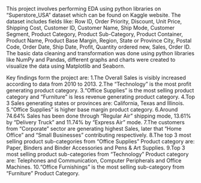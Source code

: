 This project involves performing EDA using python libraries on “Superstore_USA” dataset which can be found on Kaggle website. The dataset includes fields like: Row ID, Order Priority, Discount, Unit Price, Shipping Cost, Customer ID, Customer Name, Ship Mode, Customer Segment, Product Category, Product Sub-Category, Product Container, Product Name, Product Base Margin, Region, State or Province	City, Postal Code, Order Date, Ship Date, Profit, Quantity ordered new, Sales, Order ID. The basic data cleaning and transformation was done using python libraries like NumPy and Pandas, different graphs and charts were created to visualize the data using Matplotlib and Seaborn.

Key findings form the project are: 
1.The Overall Sales is visibly increased according to data from 2010 to 2013.
2.The “Technology” is the most profit generating product category.
3.“Office Supplies” is the most selling product category and “Furniture” is less revenue generating product category.
4.Top 3 Sales generating states or provinces are: California, Texas and Illinois.
5.“Office Supplies” is higher base margin product category.
6.Around 74.64% Sales has been done through “Regular Air” shipping mode, 13.61% by “Delivery Truck” and 11.74% by “Express Air” mode.
7.The customers from “Corporate” sector are generating highest Sales, later that “Home Office” and “Small Businesses” contributing respectively.
8.The top 3 most selling product sub-categories from “Office Supplies” Product category are: Paper, Binders and Binder Accessories and Pens & Art Supplies.
9.Top 3 most selling product sub-categories from “Technology” Product category are: Telephones and Communication, Computer Peripherals and Office Machines.
10.“Office Furnishings” is the most selling sub-category from “Furniture” Product Category.
